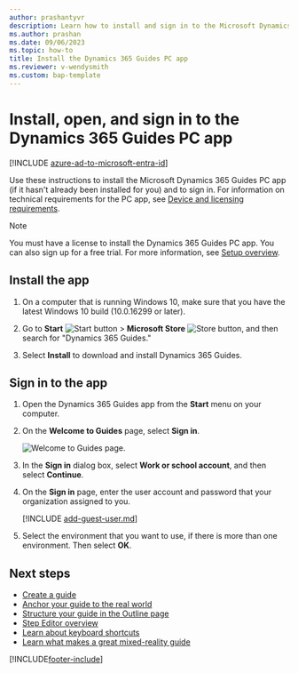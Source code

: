 ```yaml
---
author: prashantyvr
description: Learn how to install and sign in to the Microsoft Dynamics 365 Guides PC app so you can start creating a guide.
ms.author: prashan
ms.date: 09/06/2023
ms.topic: how-to
title: Install the Dynamics 365 Guides PC app
ms.reviewer: v-wendysmith
ms.custom: bap-template
---
```


# Install, open, and sign in to the Dynamics 365 Guides PC app

[!INCLUDE [azure-ad-to-microsoft-entra-id](../includes/azure-ad-to-microsoft-entra-id.md)]

Use these instructions to install the Microsoft Dynamics 365 Guides PC app (if it hasn't already been installed for you) and to sign in. For information on technical requirements for the PC app, see [Device and licensing requirements](requirements.md).

> [!NOTE]
> You must have a license to install the Dynamics 365 Guides PC app. You can also sign up for a free trial. For more information, see [Setup overview](setup.md).

## Install the app

1. On a computer that is running Windows 10, make sure that you have the latest Windows 10 build (10.0.16299 or later).

1. Go to **Start** ![Start button](media/windows-button.png "Start button") \> **Microsoft Store** ![Store button](media/store-button.png "Store button"), and then search for "Dynamics 365 Guides."

1. Select **Install** to download and install Dynamics 365 Guides.

## Sign in to the app

1. Open the Dynamics 365 Guides app from the **Start** menu on your computer.

1. On the **Welcome to Guides** page, select **Sign in**.

    ![Welcome to Guides page.](media/welcome.PNG "Welcome to Guides page")

1. In the **Sign in** dialog box, select **Work or school account**, and then select **Continue**.

1. On the **Sign in** page, enter the user account and password that your organization assigned to you.

   [!INCLUDE [add-guest-user.md](../includes/add-guest-user.md)]

1. Select the environment that you want to use, if there is more than one environment. Then select **OK**.

## Next steps

- [Create a guide](create-guide.md)
- [Anchor your guide to the real world](anchor.md)
- [Structure your guide in the Outline page](structure-guide.md)
- [Step Editor overview](pc-app-step-editor-overview.md)
- [Learn about keyboard shortcuts](keyboard-shortcuts-pc-app.md)
- [Learn what makes a great mixed-reality guide](great-guide.md)

[!INCLUDE[footer-include](../includes/footer-banner.md)]
